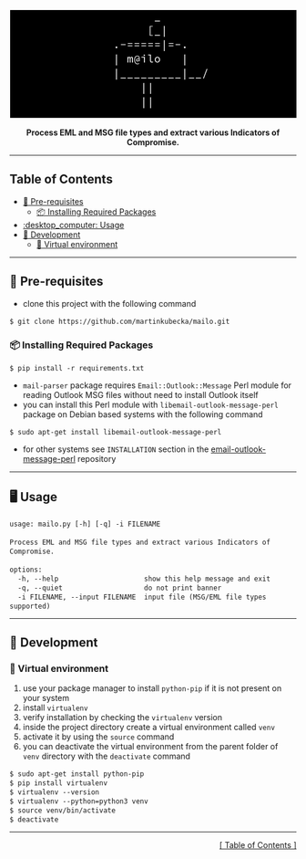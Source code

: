 <p align="center">
<img src="https://github.com/martinkubecka/mailo/blob/main/docs/banner.png" alt="Logo">
<p align="center"><b>Process EML and MSG file types and extract various Indicators of Compromise.</b><br>
</p>

---
<h2 id="table-of-contents">Table of Contents</h2>

- [:memo: Pre-requisites](#memo-pre-requisites)
  - [:package: Installing Required Packages](#package-installing-required-packages)
- [:desktop\_computer: Usage](#desktop_computer-usage)
- [:toolbox: Development](#toolbox-development)
  - [:office: Virtual environment](#office-virtual-environment)

---
## :memo: Pre-requisites

- clone this project with the following command

```
$ git clone https://github.com/martinkubecka/mailo.git
```

### :package: Installing Required Packages

```
$ pip install -r requirements.txt
```

- `mail-parser` package requires `Email::Outlook::Message` Perl module for reading Outlook MSG files without need to install Outlook itself
- you can install this Perl module with `libemail-outlook-message-perl` package on Debian based systems with the following command

```
$ sudo apt-get install libemail-outlook-message-perl
```

- for other systems see `INSTALLATION` section in the [email-outlook-message-perl](https://github.com/mvz/email-outlook-message-perl) repository

---
## :desktop_computer: Usage

```
usage: mailo.py [-h] [-q] -i FILENAME

Process EML and MSG file types and extract various Indicators of Compromise.

options:
  -h, --help                     show this help message and exit
  -q, --quiet                    do not print banner
  -i FILENAME, --input FILENAME  input file (MSG/EML file types supported)
```

---
## :toolbox: Development

### :office: Virtual environment

1. use your package manager to install `python-pip` if it is not present on your system
3. install `virtualenv`
4. verify installation by checking the `virtualenv` version
5. inside the project directory create a virtual environment called `venv`
6. activate it by using the `source` command
7. you can deactivate the virtual environment from the parent folder of `venv` directory with the `deactivate` command

```
$ sudo apt-get install python-pip
$ pip install virtualenv
$ virtualenv --version
$ virtualenv --python=python3 venv
$ source venv/bin/activate
$ deactivate
```

---

<div align="right">
<a href="#table-of-contents">[ Table of Contents ]</a>
</div>